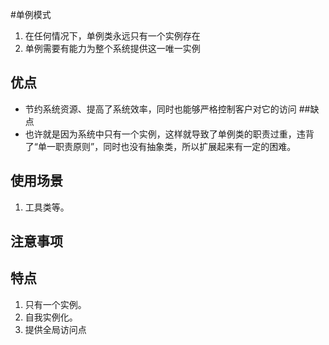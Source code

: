 #单例模式
1. 在任何情况下，单例类永远只有一个实例存在
2. 单例需要有能力为整个系统提供这一唯一实例  
## 优点
+ 节约系统资源、提高了系统效率，同时也能够严格控制客户对它的访问
##缺点
+ 也许就是因为系统中只有一个实例，这样就导致了单例类的职责过重，违背了“单一职责原则”，同时也没有抽象类，所以扩展起来有一定的困难。
## 使用场景
1. 工具类等。
## 注意事项
## 特点
1. 只有一个实例。 
2. 自我实例化。 
3. 提供全局访问点
